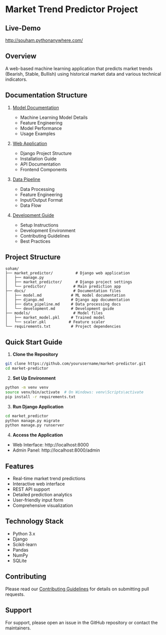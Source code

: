 # Market Trend Predictor Project

## **Live-Demo**
http://souham.pythonanywhere.com/

## Overview
A web-based machine learning application that predicts market trends (Bearish, Stable, Bullish) using historical market data and various technical indicators.

## Documentation Structure

1. [Model Documentation](docs/model.md)
   - Machine Learning Model Details
   - Feature Engineering
   - Model Performance
   - Usage Examples

2. [Web Application](docs/django.md)
   - Django Project Structure
   - Installation Guide
   - API Documentation
   - Frontend Components

3. [Data Pipeline](docs/data_pipeline.md)
   - Data Processing
   - Feature Engineering
   - Input/Output Format
   - Data Flow

4. [Development Guide](docs/development.md)
   - Setup Instructions
   - Development Environment
   - Contributing Guidelines
   - Best Practices

## Project Structure
```
soham/
├── market_predictor/          # Django web application
│   ├── manage.py
│   ├── market_predictor/      # Django project settings
│   └── predictor/            # Main prediction app
├── docs/                     # Documentation files
│   ├── model.md             # ML model documentation
│   ├── django.md            # Django app documentation
│   ├── data_pipeline.md     # Data processing docs
│   └── development.md       # Development guide
├── models/                   # Model files
│   ├── market_model.pkl     # Trained model
│   └── scaler.pkl          # Feature scaler
└── requirements.txt         # Project dependencies
```

## Quick Start Guide

1. **Clone the Repository**
```bash
git clone https://github.com/yourusername/market-predictor.git
cd market-predictor
```

2. **Set Up Environment**
```bash
python -m venv venv
source venv/bin/activate  # On Windows: venv\Scripts\activate
pip install -r requirements.txt
```

3. **Run Django Application**
```bash
cd market_predictor
python manage.py migrate
python manage.py runserver
```

4. **Access the Application**
- Web Interface: http://localhost:8000
- Admin Panel: http://localhost:8000/admin

## Features
- Real-time market trend predictions
- Interactive web interface
- REST API support
- Detailed prediction analytics
- User-friendly input form
- Comprehensive visualization

## Technology Stack
- Python 3.x
- Django
- Scikit-learn
- Pandas
- NumPy
- SQLite



## Contributing
Please read our [Contributing Guidelines](docs/development.md) for details on submitting pull requests.

## Support
For support, please open an issue in the GitHub repository or contact the maintainers.

